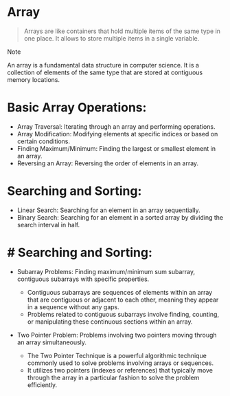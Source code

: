 # Array

> Arrays are like containers that hold multiple items of the same type in one place. It allows to store multiple items in a single variable.

> [!NOTE]
> An array is a fundamental data structure in computer science. 
> It is a collection of elements of the same type that are stored at contiguous memory locations.

# Basic Array Operations: 
+ Array Traversal: Iterating through an array and performing operations.
+ Array Modification: Modifying elements at specific indices or based on certain conditions.
+ Finding Maximum/Minimum: Finding the largest or smallest element in an array.
+ Reversing an Array: Reversing the order of elements in an array.

# Searching and Sorting: 
+ Linear Search: Searching for an element in an array sequentially.
+ Binary Search: Searching for an element in a sorted array by dividing the search interval in half.

# # Searching and Sorting: 
+ Subarray Problems: Finding maximum/minimum sum subarray, contiguous subarrays with specific properties.
  + Contiguous subarrays are sequences of elements within an array that are contiguous or adjacent to each other, meaning they appear in a sequence without any gaps. 
  + Problems related to contiguous subarrays involve finding, counting, or manipulating these continuous sections within an array.

+ Two Pointer Problem: Problems involving two pointers moving through an array simultaneously.
  + The Two Pointer Technique is a powerful algorithmic technique commonly used to solve problems involving arrays or sequences. 
  + It utilizes two pointers (indexes or references) that typically move through the array in a particular fashion to solve the problem efficiently.

